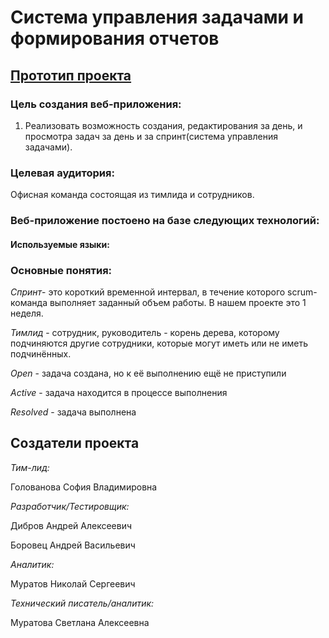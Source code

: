 # Система управления задачами и формирования отчетов
## [Прототип проекта ](https://www.figma.com/file/d9q8Aq04k7I1F0bYrjSZba/deta?node-id=0%3A1&t=yvdLZ74Ivj2hrkme-1)
### **Цель создания веб-приложения:**
1.	Реализовать возможность создания, редактирования за день,  и просмотра задач за день и за спринт(система управления задачами). 


### **Целевая аудитория:**
Офисная команда состоящая из тимлида и сотрудников.



### **Веб-приложение постоено на базе следующих технологий:**
#### Используемые языки:






### **Основные понятия:**
 *Спринт*- это короткий временной интервал, в течение которого scrum-команда выполняет заданный объем работы. В нашем проекте это 1 неделя.
 
 *Тимлид* - сотрудник, руководитель - корень дерева, которому подчиняются другие сотрудники, которые могут иметь или не иметь подчинённых.
 
 *Open* - задача создана, но к её выполнению ещё не приступили
 
 *Active* - задача находится в процессе выполнения
 
 *Resolved* - задача выполнена

## **Создатели проекта**
*Тим-лид:* 

Голованова София Владимировна 

*Разработчик/Тестировщик:* 

Дибров Андрей Алексеевич 

Боровец Андрей Васильевич

*Аналитик:* 

Муратов Николай Сергеевич

*Технический писатель/аналитик:* 

Муратова Светлана Алексеевна
